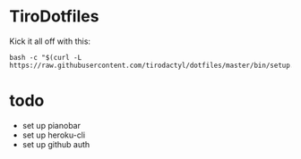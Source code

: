 # TiroDotfiles
Kick it all off with this:
```
bash -c "$(curl -L https://raw.githubusercontent.com/tirodactyl/dotfiles/master/bin/setup.sh)"
```

# todo
- set up pianobar
- set up heroku-cli
- set up github auth
